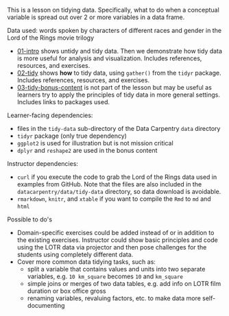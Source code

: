 This is a lesson on tidying data. Specifically, what to do when a conceptual variable is spread out over 2 or more variables in a data frame.

Data used: words spoken by characters of different races and gender in the Lord of the Rings movie trilogy

  * [01-intro](01-intro.md) shows untidy and tidy data. Then we demonstrate how tidy data is more useful for analysis and visualization. Includes references, resources, and exercises.
  * [02-tidy](02-tidy.md) shows __how__ to tidy data, using `gather()` from the `tidyr` package. Includes references, resources, and exercises.
  * [03-tidy-bonus-content](03-tidy-bonus-content.md) is not part of the lesson but may be useful as learners try to apply the principles of tidy data in more general settings. Includes links to packages used.

Learner-facing dependencies:

  * files in the `tidy-data` sub-directory of the Data Carpentry `data` directory
  * `tidyr` package (only true dependency)
  * `ggplot2` is used for illustration but is not mission critical 
  * `dplyr` and `reshape2` are used in the bonus content

Instructor dependencies:

  * `curl` if you execute the code to grab the Lord of the Rings data used in examples from GitHub. Note that the files are also included in the `datacarpentry/data/tidy-data` directory, so data download is avoidable.
  * `rmarkdown`, `knitr`, and `xtable` if you want to compile the `Rmd` to `md` and `html`

Possible to do's

  * Domain-specific exercises could be added instead of or in addition to the existing exercises. Instructor could show basic principles and code using the LOTR data via projector and then pose challenges for the students using completely different data.
  * Cover more common data tidying tasks, such as:
    - split a variable that contains values and units into two separate variables, e.g. `10 km_square` becomes `10` and `km_square`
    - simple joins or merges of two data tables, e.g. add info on LOTR film duration or box office gross
    - renaming variables, revaluing factors, etc. to make data more self-documenting
